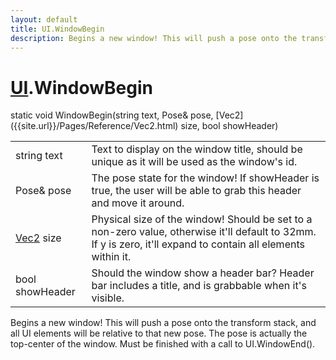 ```yaml
---
layout: default
title: UI.WindowBegin
description: Begins a new window! This will push a pose onto the transform stack, and all UI elements will be relative to that new pose. The pose is actually the top-center of the window. Must be finished with a call to UI.WindowEnd().
---
```

# [UI]({{site.url}}/Pages/Reference/UI.html).WindowBegin

<div class='signature' markdown='1'>
static void WindowBegin(string text, Pose& pose, [Vec2]({{site.url}}/Pages/Reference/Vec2.html) size, bool showHeader)
</div>

|  |  |
|--|--|
|string text|Text to display on the window title, should be unique as it              will be used as the window's id.|
|Pose& pose|The pose state for the window! If showHeader is true, the user             will be able to grab this header and move it around.|
|[Vec2]({{site.url}}/Pages/Reference/Vec2.html) size|Physical size of the window! Should be set to a non-zero value, otherwise             it'll default to 32mm. If y is zero, it'll expand to contain all elements within it.|
|bool showHeader|Should the window show a header bar? Header bar includes a title,             and is grabbable when it's visible.|

Begins a new window! This will push a pose onto the transform stack, and all UI
elements will be relative to that new pose. The pose is actually the top-center
of the window. Must be finished with a call to UI.WindowEnd().



